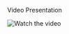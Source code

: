 Video Presentation

![Watch the video](https://www.loom.com/share/c20c5b1ef8324a749e075fd6dda1435e)
